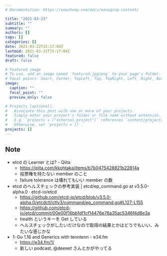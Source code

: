 ```yaml
---
# Documentation: https://wowchemy.com/docs/managing-content/

title: "2021-03-23"
subtitle: ""
summary: ""
authors: []
tags: []
categories: []
date: 2021-03-22T15:17:04Z
lastmod: 2021-03-22T15:17:04Z
featured: false
draft: false

# Featured image
# To use, add an image named `featured.jpg/png` to your page's folder.
# Focal points: Smart, Center, TopLeft, Top, TopRight, Left, Right, BottomLeft, Bottom, BottomRight.
image:
  caption: ""
  focal_point: ""
  preview_only: false

# Projects (optional).
#   Associate this post with one or more of your projects.
#   Simply enter your project's folder or file name without extension.
#   E.g. `projects = ["internal-project"]` references `content/project/deep-learning/index.md`.
#   Otherwise, set `projects = []`.
projects: []
---
```


## Note

* etcd の Learner とは? - Qiita
  * https://qiita.com/kkohtaka/items/b7b0475428821b22814a
  * 投票権を持たない member のこと
  * failure tolerance は壊れてもいい member の数
* etcd のヘルスチェックの参考実装 | etcd/ep_command.go at v3.5.0-alpha.0 · etcd-io/etcd
  * https://github.com/etcd-io/etcd/blob/v3.5.0-alpha.0/etcdctl/ctlv3/command/ep_command.go#L127-L155
  * https://github.com/etcd-io/etcd/commit/00e00f16bb1df1cf14476e76a35ac5346f4d8e3a
  * health というキーを Get している
  * ヘルスチェックがしたいだけなので取得の結果とかはどうでもいい、みたいな感じかな
* 1: Go 1.16 and Generics with tenntenn - e34.fm
  * https://e34.fm/1/
  * 新しい podcast, @deeeet さんとかがやってる

